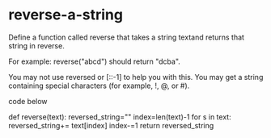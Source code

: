 # reverse-a-string
Define a function called reverse that takes a string textand returns that string in reverse.

For example: reverse("abcd") should return "dcba".

You may not use reversed or [::-1] to help you with this.
You may get a string containing special characters (for example, !, @, or #).

code below 

def reverse(text):
    reversed_string=""
    index=len(text)-1
    for s in text:
        reversed_string+= text[index]
        index-=1
    return reversed_string
